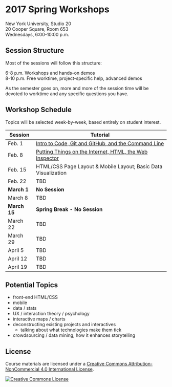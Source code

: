 # 2017 Spring Workshops

New York University, Studio 20  
20 Cooper Square, Room 653  
Wednesdays, 6:00-10:00 p.m.

## Session Structure
Most of the sessions will follow this structure:

6-8 p.m. Workshops and hands-on demos  
8-10 p.m. Free worktime, project-specific help, advanced demos

As the semester goes on, more and more of the session time will be devoted to worktime and any specific questions you have.

## Workshop Schedule
Topics will be selected week-by-week, based entirely on student interest.

| Session | Tutorial |
| --- | --- |
| Feb. 1 | [Intro to Code, Git and GitHub, and the Command Line](week1.md) |
| Feb. 8 | [Putting Things on the Internet, HTML, the Web Inspector](week2.md) |
| Feb. 15 | HTML/CSS Page Layout & Mobile Layout; Basic Data Visualization |
| Feb. 22 | TBD |
| **March 1** | **No Session** |
| March 8 | TBD |
| **March 15** | **Spring Break - No Session** |
| March 22 | TBD |
| March 29 | TBD |
| April 5 | TBD |
| April 12 | TBD |
| April 19 | TBD |

## Potential Topics

- front-end HTML/CSS
- mobile
- data / stats
- UX / interaction theory / psychology
- interactive maps / charts
- deconstructing existing projects and interactives
  - talking about what technologies make them tick
- crowdsourcing / data mining, how it enhances storytelling

## License
Course materials are licensed under a <a rel="license" href="http://creativecommons.org/licenses/by-nc/4.0/">Creative Commons Attribution-NonCommercial 4.0 International License</a>.

<a rel="license" href="http://creativecommons.org/licenses/by-nc/4.0/"><img alt="Creative Commons License" style="border-width:0" src="https://i.creativecommons.org/l/by-nc/4.0/88x31.png" /></a>
